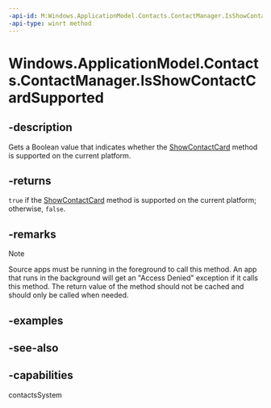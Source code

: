 ```yaml
---
-api-id: M:Windows.ApplicationModel.Contacts.ContactManager.IsShowContactCardSupported
-api-type: winrt method
---
```


<!-- Method syntax
public bool IsShowContactCardSupported()
-->

# Windows.ApplicationModel.Contacts.ContactManager.IsShowContactCardSupported

## -description
Gets a Boolean value that indicates whether the [ShowContactCard](/uwp/api/windows.applicationmodel.contacts.contactmanager.showcontactcard) method is supported on the current platform.

## -returns
`true` if the [ShowContactCard](/uwp/api/windows.applicationmodel.contacts.contactmanager.showcontactcard) method is supported on the current platform; otherwise, `false`.

## -remarks
> [!NOTE]
> Source apps must be running in the foreground to call this method. An app that runs in the background will get an "Access Denied" exception if it calls this method. The return value of the method should not be cached and should only be called when needed.

## -examples

## -see-also

## -capabilities
contactsSystem
